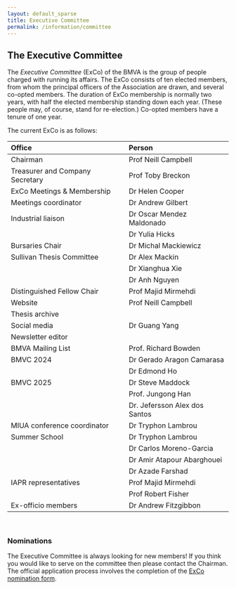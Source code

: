 ```yaml
---
layout: default_sparse
title: Executive Committee
permalink: /information/committee
---
```


## The Executive Committee

The _Executive Committee_ (ExCo) of the BMVA is the group of people charged
with running its affairs.  The ExCo consists of ten elected members, from whom
the principal officers of the Association are drawn, and several co-opted
members.  The duration of ExCo membership is normally two years, with half the
elected membership standing down each year.  (These people may, of course,
stand for re-election.)  Co-opted members have a tenure of one year.

The current ExCo is as follows:

| Office | Person |
|:-------|:-------|
| Chairman | Prof Neill Campbell |
| Treasurer and Company Secretary | Prof Toby Breckon |
| ExCo Meetings & Membership | Dr Helen Cooper |
| Meetings coordinator | Dr Andrew Gilbert |
| Industrial liaison | Dr Oscar Mendez Maldonado |
|                    | Dr Yulia Hicks |
| Bursaries Chair | Dr Michal Mackiewicz |
| Sullivan Thesis Committee | Dr Alex Mackin |
|                           | Dr Xianghua Xie |
|                           | Dr Anh Nguyen |
| Distinguished Fellow Chair |  Prof Majid Mirmehdi |
| Website | Prof Neill Campbell|
| Thesis archive |  |
| Social media | Dr Guang Yang |
| Newsletter editor |  |
| BMVA Mailing List | Prof. Richard Bowden| 
| BMVC 2024 | Dr Gerado Aragon Camarasa |
|           | Dr Edmond Ho  |
| BMVC 2025 | Dr Steve Maddock |
|           | Prof. Jungong Han |
|           | Dr. Jefersson Alex dos Santos |
| MIUA conference coordinator | Dr Tryphon Lambrou |
| Summer School | Dr Tryphon Lambrou |
|               | Dr Carlos Moreno-Garcia |
|               | Dr Amir Atapour Abarghouei |
|               | Dr Azade Farshad |
| IAPR representatives | Prof Majid Mirmehdi |
|                     | Prof Robert Fisher |
| Ex-officio members | Dr Andrew Fitzgibbon|

<br />

### Nominations

The Executive Committee is always looking for new members! If you think you would like to serve on the committee then please contact the Chairman. The official application process involves the completion of the 
[ExCo nomination form](exco-nomination-form.pdf).


